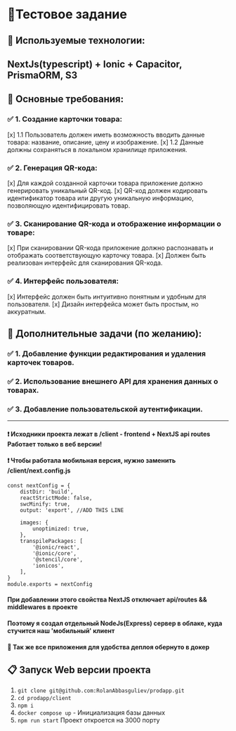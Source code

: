 # 📄Тестовое задание

## 📝 Используемые технологии:

## NextJs(typescript) + Ionic + Capacitor, PrismaORM, S3

## 📗 Основные требования:

### ✅ 1. Создание карточки товара:

[x] 1.1 Пользователь должен иметь возможность вводить данные товара: название, описание, цену и изображение.
[x] 1.2 Данные должны сохраняться в локальном хранилище приложения.

### ✅ 2. Генерация QR-кода:

[x] Для каждой созданной карточки товара приложение должно генерировать уникальный QR-код.
[x] QR-код должен кодировать идентификатор товара или другую уникальную информацию, позволяющую идентифицировать товар.

### ✅ 3. Сканирование QR-кода и отображение информации о товаре:

[x] При сканировании QR-кода приложение должно распознавать и отображать соответствующую карточку товара.
[x] Должен быть реализован интерфейс для сканирования QR-кода.

### ✅ 4. Интерфейс пользователя:

[x] Интерфейс должен быть интуитивно понятным и удобным для пользователя.
[x] Дизайн интерфейса может быть простым, но аккуратным.

## 📕 Дополнительные задачи (по желанию):

### ✅ 1. Добавление функции редактирования и удаления карточек товаров.

### ✅ 2. Использование внешнего API для хранения данных о товарах.

### ✅ 3. Добавление пользовательской аутентификации.

---

#### ❗️ Исходники проекта лежат в **/client** - frontend + NextJS api routes **Работает только в веб версии!**

#### ❗️ Чтобы работала мобильная версия, нужно заменить /client/next.config.js

```
const nextConfig = {
    distDir: 'build',
    reactStrictMode: false,
    swcMinify: true,
    output: 'export', //ADD THIS LINE

    images: {
        unoptimized: true,
    },
    transpilePackages: [
        '@ionic/react',
        '@ionic/core',
        '@stencil/core',
        'ionicos',
    ],
}
module.exports = nextConfig
```

#### При добавлении этого свойства NextJS отключает **api/routes && middlewares** в проекте

#### Поэтому я создал отдельный NodeJs(Express) сервер в облаке, куда стучится наш 'мобильный' клиент

#### 🐳 Так же все приложения для удобства деплоя обернуто в докер

## 📋 Запуск Web версии проекта

1. `git clone git@github.com:RolanAbbasguliev/prodapp.git`
2. `cd prodapp/client`
3. `npm i`
4. `docker compose up` - Инициализация базы данных
5. `npm run start`
   Проект откроется на 3000 порту
